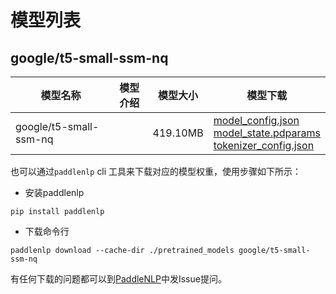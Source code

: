 #  模型列表

## google/t5-small-ssm-nq

| 模型名称 | 模型介绍 | 模型大小  | 模型下载 |
| --- | --- | --- | --- |
|google/t5-small-ssm-nq|  | 419.10MB | [model_config.json](https://bj.bcebos.com/paddlenlp/models/community/google/t5-small-ssm-nq/model_config.json)<br>[model_state.pdparams](https://bj.bcebos.com/paddlenlp/models/community/google/t5-small-ssm-nq/model_state.pdparams)<br>[tokenizer_config.json](https://bj.bcebos.com/paddlenlp/models/community/google/t5-small-ssm-nq/tokenizer_config.json) |

也可以通过`paddlenlp` cli 工具来下载对应的模型权重，使用步骤如下所示：

* 安装paddlenlp

```shell
pip install paddlenlp
```

* 下载命令行

```shell
paddlenlp download --cache-dir ./pretrained_models google/t5-small-ssm-nq
```

有任何下载的问题都可以到[PaddleNLP](https://github.com/PaddlePaddle/PaddleNLP)中发Issue提问。